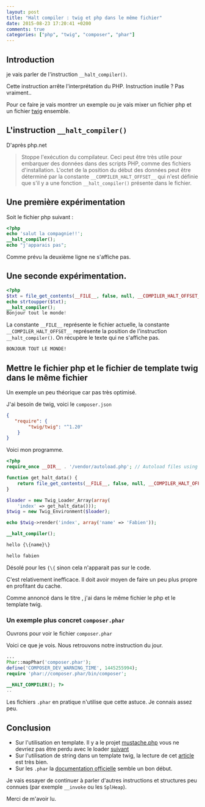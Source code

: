 ```yaml
---
layout: post
title: "Halt compiler : twig et php dans le même fichier"
date: 2015-08-23 17:20:41 +0200
comments: true
categories: ["php", "twig", "composer", "phar"] 
---
```


## Introduction

je vais parler de l'instruction `__halt_compiler()`. 

Cette instruction arrête l'interprétation du PHP. Instruction inutile ? Pas vraiment.. 

Pour ce faire je vais montrer un exemple ou je vais mixer un fichier php et un fichier [twig](http://twig.sensiolabs.org/) ensemble.


## L'instruction `__halt_compiler()`

D'après php.net

> Stoppe l'exécution du compilateur. Ceci peut être très utile pour embarquer des données dans des scripts PHP, comme des fichiers d'installation.
> L'octet de la position du début des données peut être déterminé par la constante `__COMPILER_HALT_OFFSET__` qui n'est définie que s'il y a une fonction `__halt_compiler()` présente dans le fichier. 

<!--more-->

## Une première expérimentation

Soit le fichier php suivant :

```php
<?php
echo 'salut la compagnie!!';
__halt_compiler();
echo "j'apparais pas";
```

Comme prévu la deuxième ligne ne s'affiche pas.

## Une seconde expérimentation. 

```php
<?php
$txt = file_get_contents(__FILE__, false, null, __COMPILER_HALT_OFFSET__);
echo strtoupper($txt);
__halt_compiler();
Bonjour tout le monde!
```

La constante `__FILE__` représente le fichier actuelle, la constante `__COMPILER_HALT_OFFSET__` représente la position de l'instruction `__halt_compiler()`. On récupère le texte qui ne s'affiche pas.

```sh
BONJOUR TOUT LE MONDE!
```

## Mettre le fichier php et le fichier de template twig dans le même fichier

Un exemple un peu théorique car pas très optimisé.

J'ai besoin de twig, voici le `composer.json`

```json
{
   "require": {
        "twig/twig": "^1.20"
    }
}
```

Voici mon programme.

```php
<?php
require_once __DIR__ . '/vendor/autoload.php'; // Autoload files using Composer autoload

function get_halt_data() {
    return file_get_contents(__FILE__, false, null, __COMPILER_HALT_OFFSET__);
}

$loader = new Twig_Loader_Array(array(
    'index' => get_halt_data()));
$twig = new Twig_Environment($loader);

echo $twig->render('index', array('name' => 'Fabien'));

__halt_compiler();

hello {\{name}\}

```

```sh
hello fabien
```

Désolé pour les `{\{` sinon cela n'apparait pas sur le code.

C'est relativement inefficace. Il doit avoir moyen de faire un peu plus propre en profitant du cache.

Comme annoncé dans le titre , j'ai dans le même fichier le php et le template twig.

### Un exemple plus concret `composer.phar`

Ouvrons pour voir le fichier `composer.phar`

Voici ce que je vois. Nous retrouvons notre instruction du jour.

```php
...
Phar::mapPhar('composer.phar');
define('COMPOSER_DEV_WARNING_TIME', 1445255994);
require 'phar://composer.phar/bin/composer';

__HALT_COMPILER(); ?>
.. 
```

Les fichiers `.phar` en pratique n'utilise que cette astuce. Je connais assez peu.

## Conclusion

 * Sur l'utilisation en template. Il y a le projet [mustache.php](https://github.com/bobthecow/mustache.php) vous ne devriez pas être perdu avec le loader [suivant](https://github.com/bobthecow/mustache.php/wiki/Template-Loading#inline-loader)
 * Sur l'utilisation de string dans un template twig, la lecture de cet [article](https://techpunch.co.uk/development/render-string-twig-template-symfony2) est très bien.
 * Sur les `.phar` la [documentation officielle](http://php.net/manual/en/phar.mapphar.php) semble un bon début.

Je vais essayer de continuer à parler d'autres instructions et structures peu connues (par exemple `__invoke` ou les `SplHeap`).

Merci de m'avoir lu.

